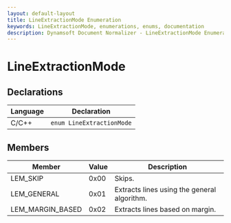 ```yaml
---
layout: default-layout
title: LineExtractionMode Enumeration
keywords: LineExtractionMode, enumerations, enums, documentation
description: Dynamsoft Document Normalizer - LineExtractionMode Enumeration
---
```


# LineExtractionMode

## Declarations

| Language | Declaration |
| -------- | ----------- |
| C/C++ | `enum LineExtractionMode` |

## Members

| Member | Value | Description |
| ------ | ----- | ----------- |
| LEM_SKIP | 0x00 | Skips. |
| LEM_GENERAL | 0x01 | Extracts lines using the general algorithm. |
| LEM_MARGIN_BASED | 0x02 | Extracts lines based on margin. |
